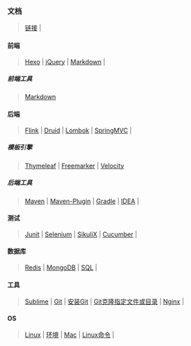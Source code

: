 ### 文档

>[链接](link.md)	|

#### 前端
>[Hexo](fore-end/HexoBlog.md)	|
>[jQuery](fore-end/jQuery.md)	|
>[Markdown](fore-end/Markdown.md)	|

##### 前端工具
>[Markdown](fore-end/tools/Markdown.md)

#### 后端
>[Flink](back-end/Flink.md)	|
>[Druid](back-end/Druid.md)	|
>[Lombok](back-end/Lombok.md)	|
>[SpringMVC](back-end/SpringMVC.md)	|

##### 模板引擎
>[Thymeleaf](back-end/templates/Thymeleaf.md)	|
>[Freemarker](back-end/templates/Freemarker.md)	|
>[Velocity](back-end/templates/Velocity.md)	

##### 后端工具
>[Maven](back-end/tools/Maven.md)	|
>[Maven-Plugin](back-end/tools/Maven-Plugin.md)	|
>[Gradle](back-end/tools/Gradle.md)	|
>[IDEA](back-end/tools/IDEA.md)	|

#### 测试
>[Junit](testing/Junit.md)	|
>[Selenium](testing/Selenium.md)	|
>[SikuliX](testing/SikuliX.md)	|
>[Cucumber](testing/Cucumber.md)	|

#### 数据库
>[Redis](database/Redis.md)	|
>[MongoDB](database/MongoDB.mdown)	|
>[SQL](database/SQL.md)	|

#### 工具
>[Sublime](tools/Sublime.md)	|
>[Git](tools/Git.md)	|
>[安装Git](tools/Git-Install.md)	|
>[Git克隆指定文件或目录](tools/GitSparseCheckout.mdown)	|
>[Nginx](tools/Nginx.mdown)	|

#### OS
>[Linux](os/Linux.md)	|
>[环境](os/Environment.md)	|
>[Mac](os/Mac.md)	|
>[Linux命令](os/LinuxCommand.md)	|